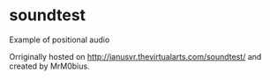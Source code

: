 # soundtest

Example of positional audio

Orriginally hosted on http://janusvr.thevirtualarts.com/soundtest/ and created by MrM0bius.
